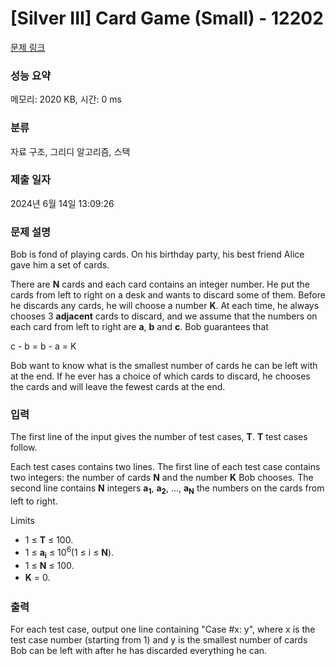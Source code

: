 # [Silver III] Card Game (Small) - 12202 

[문제 링크](https://www.acmicpc.net/problem/12202) 

### 성능 요약

메모리: 2020 KB, 시간: 0 ms

### 분류

자료 구조, 그리디 알고리즘, 스택

### 제출 일자

2024년 6월 14일 13:09:26

### 문제 설명

<p>Bob is fond of playing cards. On his birthday party, his best friend Alice gave him a set of cards.</p>

<p>There are <strong>N</strong> cards and each card contains an integer number. He put the cards from left to right on a desk and wants to discard some of them. Before he discards any cards, he will choose a number <strong>K</strong>. At each time, he always chooses 3 <strong>adjacent</strong> cards to discard, and we assume that the numbers on each card from left to right are <strong>a</strong>, <strong>b</strong> and <strong>c</strong>. Bob guarantees that</p>

<p>c - b = b - a = K</p>

<p>Bob want to know what is the smallest number of cards he can be left with at the end. If he ever has a choice of which cards to discard, he chooses the cards and will leave the fewest cards at the end.</p>

### 입력 

 <p>The first line of the input gives the number of test cases, <strong>T</strong>. <strong>T</strong> test cases follow.</p>

<p>Each test cases contains two lines. The first line of each test case contains two integers: the number of cards <strong>N</strong> and the number <strong>K</strong> Bob chooses. The second line contains <strong>N</strong> integers <strong>a</strong><strong><sub>1</sub></strong>, <strong>a</strong><strong><sub>2</sub></strong>, ..., <strong>a</strong><strong><sub>N</sub></strong> the numbers on the cards from left to right.</p>

<p>Limits</p>

<ul>
	<li>1 ≤ <strong>T</strong> ≤ 100.</li>
	<li>1 ≤ <strong>a</strong><strong><sub>i</sub></strong> ≤ 10<sup>6</sup>(1 ≤ i ≤ <strong>N</strong>).</li>
	<li>1 ≤ <strong>N</strong> ≤ 100.</li>
	<li><strong style="line-height:1.6em">K</strong><span style="line-height:1.6em"> = 0.</span></li>
</ul>

### 출력 

 <p>For each test case, output one line containing "Case #x: y", where x is the test case number (starting from 1) and y is the smallest number of cards Bob can be left with after he has discarded everything he can.</p>

